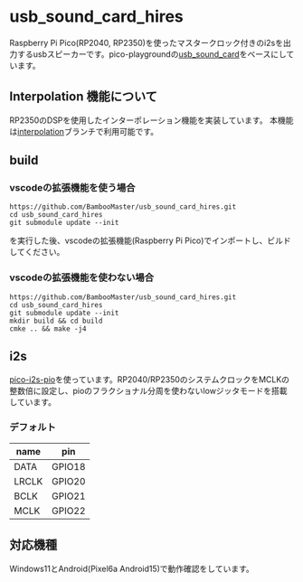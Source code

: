 # usb_sound_card_hires
Raspberry Pi Pico(RP2040, RP2350)を使ったマスタークロック付きのi2sを出力するusbスピーカーです。pico-playgroundの[usb_sound_card](https://github.com/raspberrypi/pico-playground/tree/master/apps/usb_sound_card)をベースにしています。

## Interpolation 機能について
RP2350のDSPを使用したインターポレーション機能を実装しています。
本機能は[interpolation](https://github.com/BambooMaster/usb_sound_card_hires/tree/interpolation)ブランチで利用可能です。

## build
### vscodeの拡張機能を使う場合
```
https://github.com/BambooMaster/usb_sound_card_hires.git
cd usb_sound_card_hires
git submodule update --init
```
を実行した後、vscodeの拡張機能(Raspberry Pi Pico)でインポートし、ビルドしてください。

### vscodeの拡張機能を使わない場合
```
https://github.com/BambooMaster/usb_sound_card_hires.git
cd usb_sound_card_hires
git submodule update --init
mkdir build && cd build
cmke .. && make -j4
```

## i2s
[pico-i2s-pio](https://github.com/BambooMaster/pico-i2s-pio.git)を使っています。RP2040/RP2350のシステムクロックをMCLKの整数倍に設定し、pioのフラクショナル分周を使わないlowジッタモードを搭載しています。

### デフォルト
|name|pin|
|----|---|
|DATA|GPIO18|
|LRCLK|GPIO20|
|BCLK|GPIO21|
|MCLK|GPIO22|

## 対応機種
Windows11とAndroid(Pixel6a Android15)で動作確認をしています。